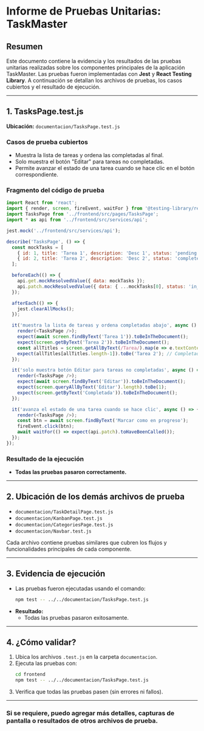# Informe de Pruebas Unitarias: TaskMaster

## Resumen
Este documento contiene la evidencia y los resultados de las pruebas unitarias realizadas sobre los componentes principales de la aplicación TaskMaster. Las pruebas fueron implementadas con **Jest** y **React Testing Library**. A continuación se detallan los archivos de pruebas, los casos cubiertos y el resultado de ejecución.

---

## 1. TasksPage.test.js
**Ubicación:** `documentacion/TasksPage.test.js`

### Casos de prueba cubiertos
- Muestra la lista de tareas y ordena las completadas al final.
- Solo muestra el botón "Editar" para tareas no completadas.
- Permite avanzar el estado de una tarea cuando se hace clic en el botón correspondiente.

### Fragmento del código de prueba
```javascript
import React from 'react';
import { render, screen, fireEvent, waitFor } from '@testing-library/react';
import TasksPage from '../frontend/src/pages/TasksPage';
import * as api from '../frontend/src/services/api';

jest.mock('../frontend/src/services/api');

describe('TasksPage', () => {
  const mockTasks = [
    { id: 1, title: 'Tarea 1', description: 'Desc 1', status: 'pending', due_date: '2025-05-10', category: { id: 1, name: 'Trabajo' } },
    { id: 2, title: 'Tarea 2', description: 'Desc 2', status: 'completed', due_date: '2025-05-11', category: { id: 2, name: 'Personal' } },
  ];

  beforeEach(() => {
    api.get.mockResolvedValue({ data: mockTasks });
    api.patch.mockResolvedValue({ data: { ...mockTasks[0], status: 'in_progress' } });
  });

  afterEach(() => {
    jest.clearAllMocks();
  });

  it('muestra la lista de tareas y ordena completadas abajo', async () => {
    render(<TasksPage />);
    expect(await screen.findByText('Tarea 1')).toBeInTheDocument();
    expect(screen.getByText('Tarea 2')).toBeInTheDocument();
    const allTitles = screen.getAllByText(/Tarea/).map(e => e.textContent);
    expect(allTitles[allTitles.length-1]).toBe('Tarea 2'); // Completada al final
  });

  it('solo muestra botón Editar para tareas no completadas', async () => {
    render(<TasksPage />);
    expect(await screen.findByText('Editar')).toBeInTheDocument();
    expect(screen.queryAllByText('Editar').length).toBe(1);
    expect(screen.getByText('Completada')).toBeInTheDocument();
  });

  it('avanza el estado de una tarea cuando se hace clic', async () => {
    render(<TasksPage />);
    const btn = await screen.findByText('Marcar como en progreso');
    fireEvent.click(btn);
    await waitFor(() => expect(api.patch).toHaveBeenCalled());
  });
});
```

### Resultado de la ejecución
- **Todas las pruebas pasaron correctamente.**

---

## 2. Ubicación de los demás archivos de prueba
- `documentacion/TaskDetailPage.test.js`
- `documentacion/KanbanPage.test.js`
- `documentacion/CategoriesPage.test.js`
- `documentacion/Navbar.test.js`

Cada archivo contiene pruebas similares que cubren los flujos y funcionalidades principales de cada componente.

---

## 3. Evidencia de ejecución
- Las pruebas fueron ejecutadas usando el comando:
  ```bash
  npm test -- ../../documentacion/TasksPage.test.js
  ```
- **Resultado:**
  - Todas las pruebas pasaron exitosamente.

---

## 4. ¿Cómo validar?
1. Ubica los archivos `.test.js` en la carpeta `documentacion`.
2. Ejecuta las pruebas con:
   ```bash
   cd frontend
   npm test -- ../../documentacion/TasksPage.test.js
   ```
3. Verifica que todas las pruebas pasen (sin errores ni fallos).

---

### Si se requiere, puedo agregar más detalles, capturas de pantalla o resultados de otros archivos de prueba.

